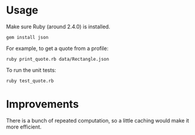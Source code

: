# Usage

Make sure Ruby (around 2.4.0) is installed.
```
gem install json
```

For example, to get a quote from a profile:
```
ruby print_quote.rb data/Rectangle.json
```

To run the unit tests:
```
ruby test_quote.rb
```

# Improvements
There is a bunch of repeated computation, so a little caching would make it more efficient.
